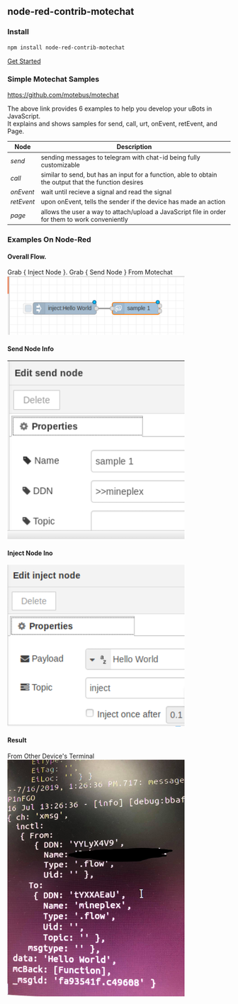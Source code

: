 ##  node-red-contrib-motechat

### Install

```bash
npm install node-red-contrib-motechat
```
[Get Started](docs/how-to-run.md)

### Simple Motechat Samples

 <https://github.com/motebus/motechat>

The above link provides 6 examples to help you develop your uBots in JavaScript. <br />
It explains and shows samples for send, call, urt, onEvent, retEvent, and Page.

Node| Description | 
--- | --- | 
*send* | sending messages to telegram with chat-id being fully customizable |
*call* | similar to send, but has an input for a function, able to obtain the output that the function desires |
*onEvent* | wait until recieve a signal and read the signal |
*retEvent* | upon onEvent, tells the sender if the device has made an action |
*page* | allows the user a way to attach/upload a JavaScript file in order for them to work conveniently |

### Examples On Node-Red

#### Overall Flow.
Grab { Inject Node }. Grab { Send Node } From Motechat <br />
<img src="/node-red-examples/sendnodes.png" width="400">

#### Send Node Info
<img src="/node-red-examples/sendnodes.info.png" width="400">

#### Inject Node Ino
<img src="/node-red-examples/InjectSendNode.png" width="400">

#### Result
From Other Device's Terminal <br />
<img src="/node-red-examples/result.jpg" width="400">



